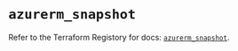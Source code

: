 # `azurerm_snapshot`

Refer to the Terraform Registory for docs: [`azurerm_snapshot`](https://registry.terraform.io/providers/hashicorp/azurerm/3.79.0/docs/resources/snapshot).
